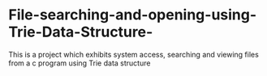 # File-searching-and-opening-using-Trie-Data-Structure-
This is a project which exhibits system access, searching and viewing files from a c program using Trie data structure
